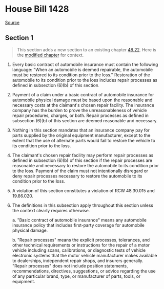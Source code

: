 # House Bill 1428

[Source](http://lawfilesext.leg.wa.gov/biennium/2021-22/Pdf/Bills/House%20Bills/1428.pdf)
## Section 1
> This section adds a new section to an existing chapter [48.22](/rcw/48_insurance/48.022_casualty_insurance.md). Here is the [modified chapter](rcw/48_insurance/48.022_casualty_insurance.md) for context.

1. Every basic contract of automobile insurance must contain the following language: "When an automobile is deemed repairable, the automobile must be restored to its condition prior to the loss." Restoration of the automobile to its condition prior to the loss includes repair processes as defined in subsection (6)(b) of this section.

2. Payment of a claim under a basic contract of automobile insurance for automobile physical damage must be based upon the reasonable and necessary costs at the claimant's chosen repair facility. The insurance company has the burden to prove the unreasonableness of vehicle repair procedures, charges, or both. Repair processes as defined in subsection (6)(b) of this section are deemed reasonable and necessary.

3. Nothing in this section mandates that an insurance company pay for parts supplied by the original equipment manufacturer, except to the extent that the use of alternate parts would fail to restore the vehicle to its condition prior to the loss.

4. The claimant's chosen repair facility may perform repair processes as defined in subsection (6)(b) of this section if the repair processes are reasonable and necessary to restore the automobile to its condition prior to the loss. Payment of the claim must not intentionally disregard or deny repair processes necessary to restore the automobile to its condition prior to the loss.

5. A violation of this section constitutes a violation of RCW 48.30.015 and 19.86.020.

6. The definitions in this subsection apply throughout this section unless the context clearly requires otherwise.

    a. "Basic contract of automobile insurance" means any automobile insurance policy that includes first-party coverage for automobile physical damage.

    b. "Repair processes" means the explicit processes, tolerances, and other technical requirements or instructions for the repair of a motor vehicle including scans, calibrations, or diagnostic tests of vehicle electronic systems that the motor vehicle manufacturer makes available to dealerships, independent repair shops, and insurers generally. "Repair processes" does not include position statements, recommendations, directives, suggestions, or advice regarding the use of any particular brand, type, or manufacturer of parts, tools, or equipment.

